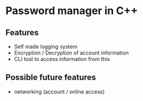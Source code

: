 
# Password manager in C++
## Features
- Self made logging system
- Encryption / Decryption of account information
- CLI tool to access information from this

## Possible future features
- networking (account / online access)
